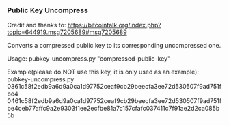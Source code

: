 ### Public Key Uncompress ###

Credit and thanks to: https://bitcointalk.org/index.php?topic=644919.msg7205689#msg7205689

Converts a compressed public key to its corresponding uncompressed one.

Usage:
    pubkey-uncompress.py "compressed-public-key"

Example(please do NOT use this key, it is only used as an example):
    pubkey-uncompress.py 0361c58f2edb9a6d9a0ca1d97752ceaf9cb29beecfa3ee72d530507f9ad751fbe4
    0461c58f2edb9a6d9a0ca1d97752ceaf9cb29beecfa3ee72d530507f9ad751fbe4ceb77affc9a2e9303f1ee2ecfbe81a7c157cfafc037411c7f91ae2d2ca085b5b
